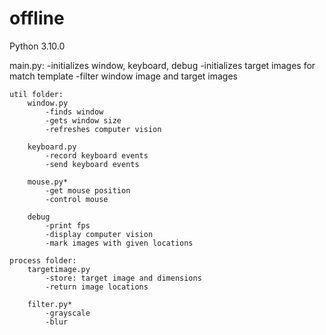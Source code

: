 # offline
 Python 3.10.0


main.py:
    -initializes window, keyboard, debug
    -initializes target images for match template
    -filter window image and target images

    util folder:
        window.py
            -finds window
            -gets window size
            -refreshes computer vision
        
        keyboard.py 
            -record keyboard events
            -send keyboard events

        mouse.py*
            -get mouse position
            -control mouse

        debug
            -print fps
            -display computer vision
            -mark images with given locations

    process folder:
        targetimage.py
            -store: target image and dimensions
            -return image locations
            
        filter.py*
            -grayscale
            -blur


